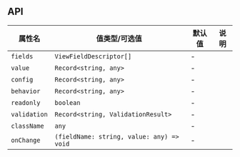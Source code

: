 ## API

| 属性名 | 值类型/可选值 | 默认值 | 说明 |
| --- | --- | --- | --- |
| `fields` | `ViewFieldDescriptor[]` | - |  |
| `value` | `Record<string, any>` | - |  |
| `config` | `Record<string, any>` | - |  |
| `behavior` | `Record<string, any>` | - |  |
| `readonly` | `boolean` | - |  |
| `validation` | `Record<string, ValidationResult>` | - |  |
| `className` | `any` | - |  |
| `onChange` | `(fieldName: string, value: any) => void` | - |  |

